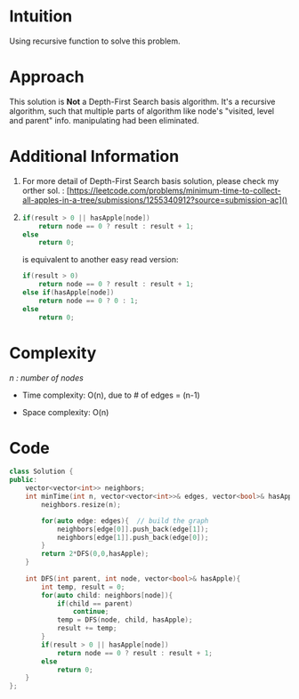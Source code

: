 # Intuition
<!-- Describe your first thoughts on how to solve this problem. -->
Using recursive function to solve this problem.

# Approach
<!-- Describe your approach to solving the problem. -->
This solution is **Not** a Depth-First Search basis algorithm.
It's a recursive algorithm, such that multiple parts of algorithm like node's "visited, level and parent" info. manipulating had been eliminated.

# Additional Information
1. For more detail of Depth-First Search basis solution, please check my orther sol. :
   [https://leetcode.com/problems/minimum-time-to-collect-all-apples-in-a-tree/submissions/1255340912?source=submission-ac]()
3. 
    ```cpp
    if(result > 0 || hasApple[node])
        return node == 0 ? result : result + 1;
    else
        return 0;
    ```
    is equivalent to another easy read version:
    ```cpp
    if(result > 0)
        return node == 0 ? result : result + 1;
    else if(hasApple[node])
        return node == 0 ? 0 : 1;
    else
        return 0;
    ```

# Complexity
*n : number of nodes*
- Time complexity: O(n), due to # of edges = (n-1)
<!-- Add your time complexity here, e.g. $$O(n)$$ -->

- Space complexity: O(n)
<!-- Add your space complexity here, e.g. $$O(n)$$ -->

# Code
```cpp
class Solution {
public:
    vector<vector<int>> neighbors;
    int minTime(int n, vector<vector<int>>& edges, vector<bool>& hasApple) {
        neighbors.resize(n);

        for(auto edge: edges){  // build the graph
            neighbors[edge[0]].push_back(edge[1]);
            neighbors[edge[1]].push_back(edge[0]);
        }
        return 2*DFS(0,0,hasApple);
    }
    
    int DFS(int parent, int node, vector<bool>& hasApple){
        int temp, result = 0;
        for(auto child: neighbors[node]){
            if(child == parent)
                continue;
            temp = DFS(node, child, hasApple);
            result += temp;
        }
        if(result > 0 || hasApple[node])
            return node == 0 ? result : result + 1;
        else
            return 0;
    }
};
```
